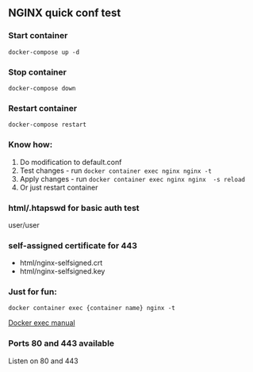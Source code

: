 ## NGINX quick conf test ##

### Start container ###
```docker-compose up -d```

### Stop container ###
```docker-compose down```

### Restart container ###
```docker-compose restart```

### Know how: ###
1. Do modification to default.conf
2. Test changes - run ```docker container exec nginx nginx -t```
3. Apply changes - run ```docker container exec nginx nginx  -s reload```
4. Or just restart container

### html/.htapswd for basic auth test ###
user/user

### self-assigned certificate for 443
* html/nginx-selfsigned.crt
* html/nginx-selfsigned.key

### Just for fun: ###
```docker container exec {container name} nginx -t```

[Docker exec manual](https://docs.docker.com/engine/reference/commandline/exec/)

### Ports 80 and 443 available ###
Listen on 80 and 443